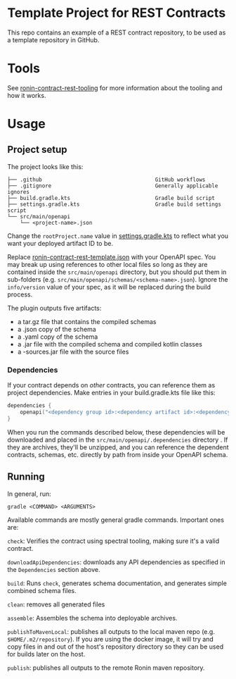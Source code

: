# Template Project for REST Contracts

This repo contains an example of a REST contract repository, to be used as a template repository in GitHub.

# Tools

See [ronin-contract-rest-tooling](https://github.com/projectronin/ronin-gradle/blob/main/gradle-plugins/ronin-contract-openapi-plugin) for more information about the tooling and how it works.

# Usage

## Project setup

The project looks like this:

```
├── .github                                    GitHub workflows
├── .gitignore                                 Generally applicable ignores
├── build.gradle.kts                           Gradle build script
├── settings.gradle.kts                        Gradle build settings script
└── src/main/openapi
    └── <project-name>.json
```

Change the `rootProject.name` value in [settings.gradle.kts](settings.gradle.kts) to reflect what you want your deployed artifact ID to be.

Replace [ronin-contract-rest-template.json](src/main/openapi/ronin-contract-rest-template.json) with your OpenAPI spec.  You may break up using references to other local files so long as they are
contained inside the `src/main/openapi` directory, but you should put them in sub-folders (e.g. `src/main/openapi/schemas/<schema-name>.json`).  Ignore the `info/version` value of your spec, as it
will be replaced during the build process.

The plugin outputs five artifacts:
- a tar.gz file that contains the compiled schemas
- a .json copy of the schema
- a .yaml copy of the schema
- a .jar file with the compiled schema and compiled kotlin classes
- a -sources.jar file with the source files

### Dependencies

If your contract depends on _other_ contracts, you can reference them as project dependencies.  Make entries in your build.gradle.kts file like this:

```kotlin
dependencies {
    openapi("<dependency group id>:<dependency artifact id>:<dependency version>")
}
```

When you run the commands described below, these dependencies will be downloaded and placed in the `src/main/openapi/.dependencies` directory .  If they
are archives, they'll be unzipped, and you can reference the dependent contracts, schemas, etc. directly by path from inside your OpenAPI schema.

## Running

In general, run:

`gradle <COMMAND> <ARGUMENTS>`

Available commands are mostly general gradle commands.  Important ones are:

`check`: Verifies the contract using spectral tooling, making sure it's a valid contract.

`downloadApiDependencies`: downloads any API dependencies as specified in the `Dependencies` section above.

`build`: Runs `check`, generates schema documentation, and generates simple combined schema files.

`clean`: removes all generated files

`assemble`: Assembles the schema into deployable archives.

`publishToMavenLocal`: publishes all outputs to the local maven repo (e.g. `$HOME/.m2/repository`).  If you are using the docker image, it will try and
copy files in and out of the host's repository directory so they can be used for builds later on the host.

`publish`: publishes all outputs to the remote Ronin maven repository.

